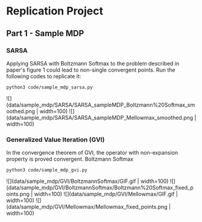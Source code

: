 # Replication Project

## Part 1 - Sample MDP

### SARSA

Applying SARSA with Boltzmann Softmax to the problem described in paper's figure 1 could lead to non-single convergent
points. Run the following codes to replicate it:

```shell
python3 code/sample_mdp_sarsa.py
```

![](data/sample_mdp/SARSA/SARSA_sampleMDP_Boltzmann%20Softmax_smoothed.png | width=100)
![](data/sample_mdp/SARSA/SARSA_sampleMDP_Mellowmax_smoothed.png | width=100)

### Generalized Value Iteration (GVI)

In the convergence theorem of GVI, the operator with non-expansion property is proved convergent. Boltzmann Softmax

```shell
python3 code/sample_mdp_gvi.py
```

![](data/sample_mdp/GVI/BoltzmannSoftmax/GIF.gif | width=100)
![](data/sample_mdp/GVI/BoltzmannSoftmax/Boltzmann%20Softmax_fixed_points.png | width=100)
![](data/sample_mdp/GVI/Mellowmax/GIF.gif | width=100)
![](data/sample_mdp/GVI/Mellowmax/Mellowmax_fixed_points.png | width=100)
